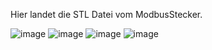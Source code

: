 Hier landet die STL Datei vom ModbusStecker.

![image](https://github.com/user-attachments/assets/12f595f2-6e21-4855-9b90-f3cf9fe7ebae)
![image](https://github.com/user-attachments/assets/71b26522-e3f8-4a96-9b84-351652bce9ff)
![image](https://github.com/user-attachments/assets/7c28d02e-2c2d-41a3-9fc6-0554bdf271f5)
![image](https://github.com/user-attachments/assets/87d153c4-efb5-4101-a9ee-0890f87b1ece)

